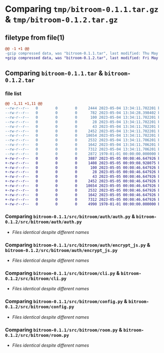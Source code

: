 # Comparing `tmp/bitroom-0.1.1.tar.gz` & `tmp/bitroom-0.1.2.tar.gz`

## filetype from file(1)

```diff
@@ -1 +1 @@
-gzip compressed data, was "bitroom-0.1.1.tar", last modified: Thu May  4 13:34:28 2023, max compression
+gzip compressed data, was "bitroom-0.1.2.tar", last modified: Fri May  5 00:09:08 2023, max compression
```

## Comparing `bitroom-0.1.1.tar` & `bitroom-0.1.2.tar`

### file list

```diff
@@ -1,11 +1,11 @@
--rw-r--r--   0        0        0     2444 2023-05-04 13:34:11.702201 bitroom-0.1.1/README.md
--rw-r--r--   0        0        0      782 2023-05-04 13:34:28.398402 bitroom-0.1.1/pyproject.toml
--rw-r--r--   0        0        0      100 2023-05-04 13:34:11.702201 bitroom-0.1.1/src/bitroom/__init__.py
--rw-r--r--   0        0        0       28 2023-05-04 13:34:11.702201 bitroom-0.1.1/src/bitroom/__main__.py
--rw-r--r--   0        0        0       43 2023-05-04 13:34:11.702201 bitroom-0.1.1/src/bitroom/auth/__init__.py
--rw-r--r--   0        0        0     2452 2023-05-04 13:34:11.702201 bitroom-0.1.1/src/bitroom/auth/auth.py
--rw-r--r--   0        0        0    18654 2023-05-04 13:34:11.702201 bitroom-0.1.1/src/bitroom/auth/encrypt_js.py
--rw-r--r--   0        0        0     2532 2023-05-04 13:34:11.706201 bitroom-0.1.1/src/bitroom/cli.py
--rw-r--r--   0        0        0     1642 2023-05-04 13:34:11.706201 bitroom-0.1.1/src/bitroom/config.py
--rw-r--r--   0        0        0     7312 2023-05-04 13:34:11.706201 bitroom-0.1.1/src/bitroom/room.py
--rw-r--r--   0        0        0     2872 1970-01-01 00:00:00.000000 bitroom-0.1.1/PKG-INFO
+-rw-r--r--   0        0        0     3887 2023-05-05 00:08:46.647926 bitroom-0.1.2/README.md
+-rw-r--r--   0        0        0     1408 2023-05-05 00:09:08.928075 bitroom-0.1.2/pyproject.toml
+-rw-r--r--   0        0        0      100 2023-05-05 00:08:46.647926 bitroom-0.1.2/src/bitroom/__init__.py
+-rw-r--r--   0        0        0       28 2023-05-05 00:08:46.647926 bitroom-0.1.2/src/bitroom/__main__.py
+-rw-r--r--   0        0        0       43 2023-05-05 00:08:46.647926 bitroom-0.1.2/src/bitroom/auth/__init__.py
+-rw-r--r--   0        0        0     2452 2023-05-05 00:08:46.647926 bitroom-0.1.2/src/bitroom/auth/auth.py
+-rw-r--r--   0        0        0    18654 2023-05-05 00:08:46.647926 bitroom-0.1.2/src/bitroom/auth/encrypt_js.py
+-rw-r--r--   0        0        0     2532 2023-05-05 00:08:46.647926 bitroom-0.1.2/src/bitroom/cli.py
+-rw-r--r--   0        0        0     1642 2023-05-05 00:08:46.647926 bitroom-0.1.2/src/bitroom/config.py
+-rw-r--r--   0        0        0     7312 2023-05-05 00:08:46.647926 bitroom-0.1.2/src/bitroom/room.py
+-rw-r--r--   0        0        0     4990 1970-01-01 00:00:00.000000 bitroom-0.1.2/PKG-INFO
```

### Comparing `bitroom-0.1.1/src/bitroom/auth/auth.py` & `bitroom-0.1.2/src/bitroom/auth/auth.py`

 * *Files identical despite different names*

### Comparing `bitroom-0.1.1/src/bitroom/auth/encrypt_js.py` & `bitroom-0.1.2/src/bitroom/auth/encrypt_js.py`

 * *Files identical despite different names*

### Comparing `bitroom-0.1.1/src/bitroom/cli.py` & `bitroom-0.1.2/src/bitroom/cli.py`

 * *Files identical despite different names*

### Comparing `bitroom-0.1.1/src/bitroom/config.py` & `bitroom-0.1.2/src/bitroom/config.py`

 * *Files identical despite different names*

### Comparing `bitroom-0.1.1/src/bitroom/room.py` & `bitroom-0.1.2/src/bitroom/room.py`

 * *Files identical despite different names*

